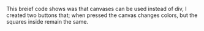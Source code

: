This breief code shows was that canvases can be used instead of div, I created two buttons that; when pressed the canvas changes colors, but the squares inside remain the same.
